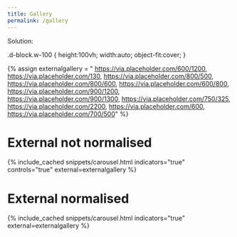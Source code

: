```yaml
---
title: Gallery
permalink: /gallery
---
```



Solution:

.d-block.w-100 { height:100vh; width:auto; object-fit:cover; }

<style>

.chulapa-carousel {
  height: 66vh;
  width: auto;
  object-fit:cover;
}

</style>

{% assign externalgallery = "
https://via.placeholder.com/600/1200,
https://via.placeholder.com/130,
https://via.placeholder.com/800/500,
https://via.placeholder.com/800/600,
https://via.placeholder.com/600/800,
https://via.placeholder.com/900/1200,
https://via.placeholder.com/900/1300,
https://via.placeholder.com/750/325,
https://via.placeholder.com/2200,
https://via.placeholder.com/600,
https://via.placeholder.com/700/500" %}

# External not normalised 

{% include_cached snippets/carousel.html indicators="true" controls="true" external=externalgallery %}

# External normalised

{% include_cached snippets/carousel.html indicators="true" external=externalgallery %}


